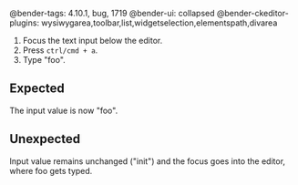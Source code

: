@bender-tags: 4.10.1, bug, 1719
@bender-ui: collapsed
@bender-ckeditor-plugins: wysiwygarea,toolbar,list,widgetselection,elementspath,divarea

1. Focus the text input below the editor.
1. Press `ctrl/cmd + a`.
1. Type "foo".

## Expected

The input value is now "foo".

## Unexpected

Input value remains unchanged ("init") and the focus goes into the editor, where foo gets typed.